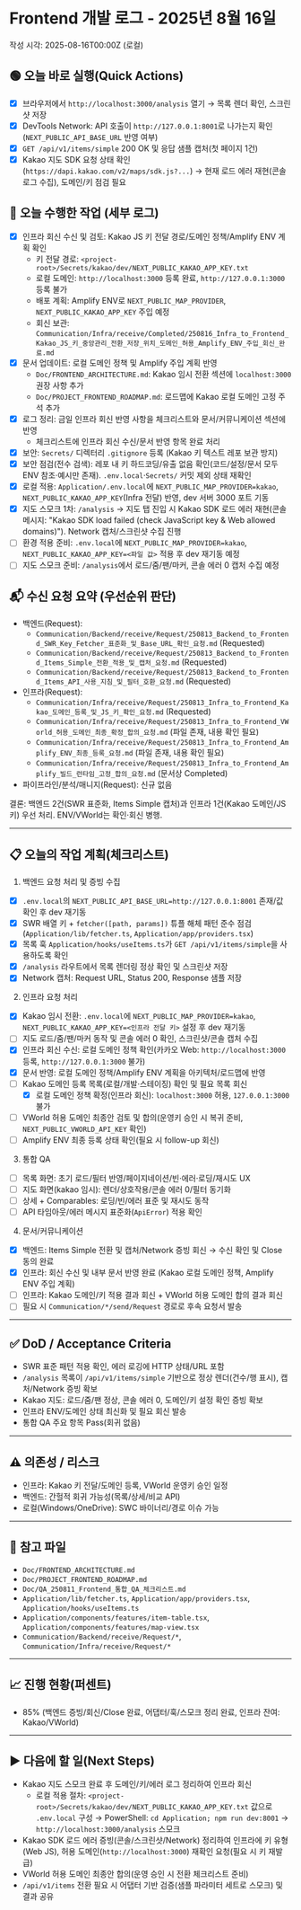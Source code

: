 # Frontend 개발 로그 - 2025년 8월 16일

작성 시각: 2025-08-16T00:00Z (로컬)

## 🟢 오늘 바로 실행(Quick Actions)

- [x] 브라우저에서 `http://localhost:3000/analysis` 열기 → 목록 렌더 확인, 스크린샷 저장
- [x] DevTools Network: API 호출이 `http://127.0.0.1:8001`로 나가는지 확인 (`NEXT_PUBLIC_API_BASE_URL` 반영 여부)
- [x] `GET /api/v1/items/simple` 200 OK 및 응답 샘플 캡처(첫 페이지 1건)
- [x] Kakao 지도 SDK 요청 상태 확인(`https://dapi.kakao.com/v2/maps/sdk.js?...`) → 현재 로드 에러 재현(콘솔 로그 수집), 도메인/키 점검 필요

## 📜 오늘 수행한 작업 (세부 로그)

- [x] 인프라 회신 수신 및 검토: Kakao JS 키 전달 경로/도메인 정책/Amplify ENV 계획 확인
  - 키 전달 경로: `<project-root>/Secrets/kakao/dev/NEXT_PUBLIC_KAKAO_APP_KEY.txt`
  - 로컬 도메인: `http://localhost:3000` 등록 완료, `http://127.0.0.1:3000` 등록 불가
  - 배포 계획: Amplify ENV로 `NEXT_PUBLIC_MAP_PROVIDER`, `NEXT_PUBLIC_KAKAO_APP_KEY` 주입 예정
  - 회신 보관: `Communication/Infra/receive/Completed/250816_Infra_to_Frontend_Kakao_JS_키_중앙관리_전환_저장_위치_도메인_허용_Amplify_ENV_주입_회신_완료.md`
- [x] 문서 업데이트: 로컬 도메인 정책 및 Amplify 주입 계획 반영
  - `Doc/FRONTEND_ARCHITECTURE.md`: Kakao 임시 전환 섹션에 `localhost:3000` 권장 사항 추가
  - `Doc/PROJECT_FRONTEND_ROADMAP.md`: 로드맵에 Kakao 로컬 도메인 고정 주석 추가
- [x] 로그 정리: 금일 인프라 회신 반영 사항을 체크리스트와 문서/커뮤니케이션 섹션에 반영
  - 체크리스트에 인프라 회신 수신/문서 반영 항목 완료 처리
- [x] 보안: `Secrets/` 디렉터리 `.gitignore` 등록 (Kakao 키 텍스트 레포 보관 방지)
- [x] 보안 점검(전수 검색): 레포 내 키 하드코딩/유출 없음 확인(코드/설정/문서 모두 ENV 참조·예시만 존재). `.env.local`·`Secrets/` 커밋 제외 상태 재확인
- [x] 로컬 적용: `Application/.env.local`에 `NEXT_PUBLIC_MAP_PROVIDER=kakao`, `NEXT_PUBLIC_KAKAO_APP_KEY`(Infra 전달) 반영, dev 서버 3000 포트 기동
- [x] 지도 스모크 1차: `/analysis` → 지도 탭 진입 시 Kakao SDK 로드 에러 재현(콘솔 메시지: "Kakao SDK load failed (check JavaScript key & Web allowed domains)"). Network 캡처/스크린샷 수집 진행
- [ ] 환경 적용 준비: `.env.local`에 `NEXT_PUBLIC_MAP_PROVIDER=kakao`, `NEXT_PUBLIC_KAKAO_APP_KEY=<파일 값>` 적용 후 dev 재기동 예정
- [ ] 지도 스모크 준비: `/analysis`에서 로드/줌/팬/마커, 콘솔 에러 0 캡처 수집 예정

## 📬 수신 요청 요약 (우선순위 판단)

- 백엔드(Request):
  - `Communication/Backend/receive/Request/250813_Backend_to_Frontend_SWR_Key_Fetcher_표준화_및_Base_URL_확인_요청.md` (Requested)
  - `Communication/Backend/receive/Request/250813_Backend_to_Frontend_Items_Simple_전환_적용_및_캡처_요청.md` (Requested)
  - `Communication/Backend/receive/Request/250813_Backend_to_Frontend_Items_API_사용_지침_및_필터_호환_요청.md` (Requested)
- 인프라(Request):
  - `Communication/Infra/receive/Request/250813_Infra_to_Frontend_Kakao_도메인_등록_및_JS_키_확인_요청.md` (Requested)
  - `Communication/Infra/receive/Request/250813_Infra_to_Frontend_VWorld_허용_도메인_최종_확정_합의_요청.md` (파일 존재, 내용 확인 필요)
  - `Communication/Infra/receive/Request/250813_Infra_to_Frontend_Amplify_ENV_최종_등록_요청.md` (파일 존재, 내용 확인 필요)
  - `Communication/Infra/receive/Request/250813_Infra_to_Frontend_Amplify_빌드_런타임_고정_합의_요청.md` (문서상 Completed)
- 파이프라인/분석/매니지(Request): 신규 없음

결론: 백엔드 2건(SWR 표준화, Items Simple 캡처)과 인프라 1건(Kakao 도메인/JS 키) 우선 처리. ENV/VWorld는 확인·회신 병행.

---

## 📋 오늘의 작업 계획(체크리스트)

1. 백엔드 요청 처리 및 증빙 수집

- [x] `.env.local`의 `NEXT_PUBLIC_API_BASE_URL=http://127.0.0.1:8001` 존재/값 확인 후 dev 재기동
- [x] SWR 배열 키 + `fetcher([path, params])` 튜플 해체 패턴 준수 점검 (`Application/lib/fetcher.ts`, `Application/app/providers.tsx`)
- [x] 목록 훅 `Application/hooks/useItems.ts`가 `GET /api/v1/items/simple`을 사용하도록 확인
- [x] `/analysis` 라우트에서 목록 렌더링 정상 확인 및 스크린샷 저장
- [x] Network 캡처: Request URL, Status 200, Response 샘플 저장

2. 인프라 요청 처리

- [x] Kakao 임시 전환: `.env.local`에 `NEXT_PUBLIC_MAP_PROVIDER=kakao`, `NEXT_PUBLIC_KAKAO_APP_KEY=<인프라 전달 키>` 설정 후 dev 재기동
- [ ] 지도 로드/줌/팬/마커 동작 및 콘솔 에러 0 확인, 스크린샷/콘솔 캡처 수집
- [x] 인프라 회신 수신: 로컬 도메인 정책 확인(카카오 Web: `http://localhost:3000` 등록, `http://127.0.0.1:3000` 불가)
- [x] 문서 반영: 로컬 도메인 정책/Amplify ENV 계획을 아키텍처/로드맵에 반영
- [ ] Kakao 도메인 등록 목록(로컬/개발·스테이징) 확인 및 필요 목록 회신
  - [x] 로컬 도메인 정책 확정(인프라 회신): `localhost:3000` 허용, `127.0.0.1:3000` 불가
- [ ] VWorld 허용 도메인 최종안 검토 및 합의(운영키 승인 시 복귀 준비, `NEXT_PUBLIC_VWORLD_API_KEY` 확인)
- [ ] Amplify ENV 최종 등록 상태 확인(필요 시 follow-up 회신)

3. 통합 QA

- [ ] 목록 화면: 초기 로드/필터 반영/페이지네이션/빈·에러·로딩/재시도 UX
- [ ] 지도 화면(kakao 임시): 렌더/상호작용/콘솔 에러 0/필터 동기화
- [ ] 상세 + Comparables: 로딩/빈/에러 표준 및 재시도 동작
- [ ] API 타임아웃/에러 메시지 표준화(`ApiError`) 적용 확인

4. 문서/커뮤니케이션

- [x] 백엔드: Items Simple 전환 및 캡처/Network 증빙 회신 → 수신 확인 및 Close 동의 완료
- [x] 인프라: 회신 수신 및 내부 문서 반영 완료 (Kakao 로컬 도메인 정책, Amplify ENV 주입 계획)
- [ ] 인프라: Kakao 도메인/키 적용 결과 회신 + VWorld 허용 도메인 합의 결과 회신
- [ ] 필요 시 `Communication/*/send/Request` 경로로 후속 요청서 발송

---

## ✅ DoD / Acceptance Criteria

- SWR 표준 패턴 적용 확인, 에러 로깅에 HTTP 상태/URL 포함
- `/analysis` 목록이 `/api/v1/items/simple` 기반으로 정상 렌더(건수/행 표시), 캡처/Network 증빙 확보
- Kakao 지도: 로드/줌/팬 정상, 콘솔 에러 0, 도메인/키 설정 확인 증빙 확보
- 인프라 ENV/도메인 상태 최신화 및 필요 회신 발송
- 통합 QA 주요 항목 Pass(회귀 없음)

---

## ⚠️ 의존성 / 리스크

- 인프라: Kakao 키 전달/도메인 등록, VWorld 운영키 승인 일정
- 백엔드: 간헐적 회귀 가능성(목록/상세/비교 API)
- 로컬(Windows/OneDrive): SWC 바이너리/경로 이슈 가능

---

## 🔗 참고 파일

- `Doc/FRONTEND_ARCHITECTURE.md`
- `Doc/PROJECT_FRONTEND_ROADMAP.md`
- `Doc/QA_250811_Frontend_통합_QA_체크리스트.md`
- `Application/lib/fetcher.ts`, `Application/app/providers.tsx`, `Application/hooks/useItems.ts`
- `Application/components/features/item-table.tsx`, `Application/components/features/map-view.tsx`
- `Communication/Backend/receive/Request/*`, `Communication/Infra/receive/Request/*`

---

## 📈 진행 현황(퍼센트)

- 85% (백엔드 증빙/회신/Close 완료, 어댑터/훅/스모크 정리 완료, 인프라 잔여: Kakao/VWorld)

---

## ▶ 다음에 할 일(Next Steps)

- Kakao 지도 스모크 완료 후 도메인/키/에러 로그 정리하여 인프라 회신
  - 로컬 적용 절차: `<project-root>/Secrets/kakao/dev/NEXT_PUBLIC_KAKAO_APP_KEY.txt` 값으로 `.env.local` 구성 → PowerShell: `cd Application; npm run dev:8001` → `http://localhost:3000/analysis` 스모크
- Kakao SDK 로드 에러 증빙(콘솔/스크린샷/Network) 정리하여 인프라에 키 유형(Web JS), 허용 도메인(`http://localhost:3000`) 재확인 요청(필요 시 키 재발급)
- VWorld 허용 도메인 최종안 합의(운영 승인 시 전환 체크리스트 준비)
- `/api/v1/items` 전환 필요 시 어댑터 기반 검증(샘플 파라미터 세트로 스모크) 및 결과 공유
